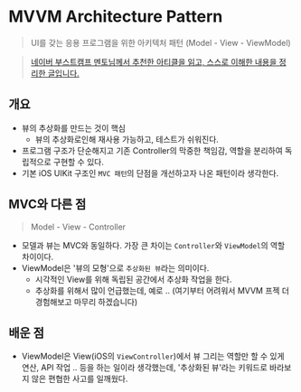 # MVVM Architecture Pattern
> UI를 갖는 응용 프로그램을 위한 아키텍처 패턴 (Model - View - ViewModel)

> [네이버 부스트캠프 멘토님께서 추천한 아티클을 읽고, 스스로 이해한 내용을 정리한 글입니다.](https://gyuwon.github.io/blog/2017/03/05/mvvm-architectural-pattern.html#comment-1)

## 개요
- 뷰의 추상화를 만드는 것이 핵심
    - 뷰의 추상화로인해 재사용 가능하고, 테스트가 쉬워진다.
- 프로그램 구조가 단순해지고 기존 Controller의 막중한 책임감, 역할을 분리하여 독립적으로 구현할 수 있다.
- 기본 iOS UIKit 구조인 `MVC 패턴`의 단점을 개선하고자 나온 패턴이라 생각한다.

## MVC와 다른 점
> Model - View - Controller

- 모델과 뷰는 MVC와 동일하다. 가장 큰 차이는 `Controller`와 `ViewModel`의 역할 차이이다.
- ViewModel은 '뷰의 모형'으로 `추상화된 뷰`라는 의미이다.
    - 시각적인 View를 위해 독립된 공간에서 추상화 작업을 한다.
    - 추상화를 위해서 많이 언급했는데, 예로 .. (여기부터 어려워서 MVVM 프젝 더 경험해보고 마무리 하겠습니다)


## 배운 점
- ViewModel은 View(iOS의 `ViewController`)에서 뷰 그리는 역할만 할 수 있게 연산, API 작업 .. 등을 하는 일이라 생각했는데,
'추상화된 뷰'라는 키워드로 바라보지 않은 편협한 사고를 일깨웠다.